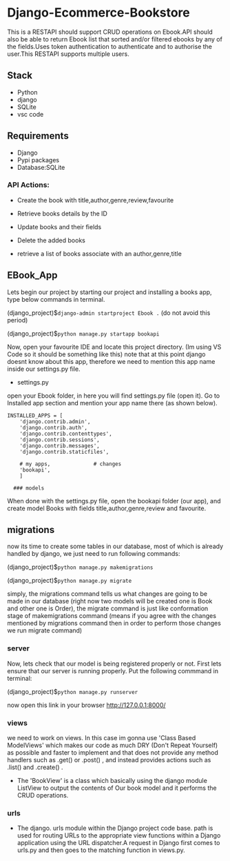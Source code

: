 # Django-Ecommerce-Bookstore
<p>This is a RESTAPI should support CRUD operations on Ebook.API should also be able to return Ebook list that sorted and/or filtered ebooks by any of the fields.Uses token authentication to authenticate and to authorise the user.This RESTAPI supports multiple users.</p>

## Stack
- Python
- django
- SQLite
- vsc code


## Requirements
- Django 
- Pypi packages
- Database:SQLite
 

### API Actions:

* Create the book with title,author,genre,review,favourite

* Retrieve books details by the ID

* Update books and their fields

* Delete the added books

* retrieve a list of books associate with an author,genre,title


## EBook_App

Lets begin our project by starting our project and installing a books app, type below commands in terminal.

(django_project)$`django-admin startproject Ebook .` (do not avoid this period)

(django_project)$`python manage.py startapp bookapi`

Now, open your favourite IDE and locate this project directory. (Im using VS Code so it should be something like this) note that at this point django doesnt know about this app, therefore we need to mention this app name inside our settings.py file.

* settings.py 

open your Ebook folder, in here you will find settings.py file (open it). Go to Installed app section and mention your app name there (as shown below).


	INSTALLED_APPS = [
	    'django.contrib.admin',
	    'django.contrib.auth',
	    'django.contrib.contenttypes',
	    'django.contrib.sessions',
	    'django.contrib.messages',
	    'django.contrib.staticfiles',

	    # my apps,				# changes
	    'bookapi',
	    ]
      
      ### models

When done with the settings.py file, open the bookapi folder (our app), and create model Books with fields title,author,genre,review and favourite.

## migrations 

now its time to create some tables in our database, most of which is already handled by django, we just need to run following commands:

(django_project)$`python manage.py makemigrations`

(django_project)$`python manage.py migrate`

simply, the migrations command tells us what changes are going to be made in our database (right now two models will be created one is Book and other one is Order), the migrate command is just like conformation stage of makemigrations command (means if you agree with the changes mentioned by migrations command then in order to perform those changes we run migrate command) 

### server

Now, lets check that our model is being registered properly or not. First lets ensure that our server is running properly. Put the following commmand in terminal:

(django_project)$`python manage.py runserver`
 
 now open this link in your browser http://127.0.0.1:8000/
 
 ### views

 we need to work on views. In this case im gonna use 'Class Based ModelViews' which makes our code as much DRY (Don't Repeat Yourself) as possible and faster to implement and that does not provide any method handlers such as .get() or .post() , and instead provides actions such as .list() and .create() .

* The 'BookView' is a class which basically using the django module ListView to output the contents of Our book model and it performs the CRUD operations.

### urls

* The django. urls module within the Django project code base. path is used for routing URLs to the appropriate view functions within a Django application using the URL dispatcher.A request in Django first comes to urls.py and then goes to the matching function in views.py.



